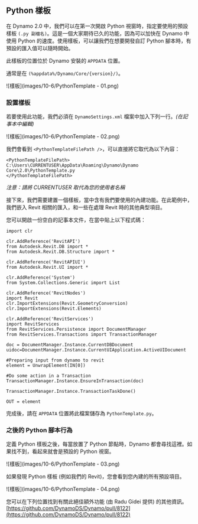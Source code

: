 

## Python 樣板

在 Dynamo 2.0 中，我們可以在第一次開啟 Python 視窗時，指定要使用的預設樣板 ```(.py 副檔名)```。這是一個大家期待已久的功能，因為可以加快在 Dynamo 中使用 Python 的速度。使用樣板，可以讓我們在想要開發自訂 Python 腳本時，有預設的匯入值可以隨時開始。

此樣板的位置位於 Dynamo 安裝的 ```APPDATA``` 位置。

通常是在 ```(%appdata%/Dynamo/Core/{version}/)```。

![樣板](images/10-6/PythonTemplate - 01.png)

### 設置樣板

若要使用此功能，我們必須在 ```DynamoSettings.xml``` 檔案中加入下列一行。*(在記事本中編輯)*

![樣板](images/10-6/PythonTemplate - 02.png)

我們會看到 ```<PythonTemplateFilePath />```，可以直接將它取代為以下內容：

```
<PythonTemplateFilePath>
C:\Users\CURRENTUSER\AppData\Roaming\Dynamo\Dynamo Core\2.0\PythonTemplate.py
</PythonTemplateFilePath>
```

*注意：請將 CURRENTUSER 取代為您的使用者名稱*

接下來，我們需要建置一個樣板，當中含有我們要使用的內建功能。在此範例中，我們嵌入 Revit 相關的匯入，和一些在處理 Revit 時的其他典型項目。

您可以開啟一份空白的記事本文件，在當中貼上以下程式碼：

```
import clr

clr.AddReference('RevitAPI')
from Autodesk.Revit.DB import *
from Autodesk.Revit.DB.Structure import *

clr.AddReference('RevitAPIUI')
from Autodesk.Revit.UI import *

clr.AddReference('System')
from System.Collections.Generic import List

clr.AddReference('RevitNodes')
import Revit
clr.ImportExtensions(Revit.GeometryConversion)
clr.ImportExtensions(Revit.Elements)

clr.AddReference('RevitServices')
import RevitServices
from RevitServices.Persistence import DocumentManager
from RevitServices.Transactions import TransactionManager

doc = DocumentManager.Instance.CurrentDBDocument
uidoc=DocumentManager.Instance.CurrentUIApplication.ActiveUIDocument

#Preparing input from dynamo to revit
element = UnwrapElement(IN[0])

#Do some action in a Transaction
TransactionManager.Instance.EnsureInTransaction(doc)

TransactionManager.Instance.TransactionTaskDone()

OUT = element
```

完成後，請在 ```APPDATA``` 位置將此檔案儲存為 ```PythonTemplate.py```。

### 之後的 Python 腳本行為

定義 Python 樣板之後，每當放置了 Python 節點時，Dynamo 都會尋找這裡。如果找不到，看起來就會是預設的 Python 視窗。

![樣板](images/10-6/PythonTemplate - 03.png)

如果發現 Python 樣板 (例如我們的 Revit)，您會看到您內建的所有預設項目。

![樣板](images/10-6/PythonTemplate - 04.png)

您可以在下列位置找到有關此絕佳額外功能 (由 Radu Gidei 提供) 的其他資訊。[https://github.com/DynamoDS/Dynamo/pull/8122](https://github.com/DynamoDS/Dynamo/pull/8122)

